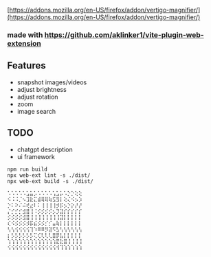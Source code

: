 [https://addons.mozilla.org/en-US/firefox/addon/vertigo-magnifier/](https://addons.mozilla.org/en-US/firefox/addon/vertigo-magnifier/)

### made with https://github.com/aklinker1/vite-plugin-web-extension

## Features
* snapshot images/videos
* adjust brightness
* adjust rotation
* zoom
* image search

## TODO
* chatgpt description
* ui framework

```
npm run build
npx web-ext lint -s ./dist/
npx web-ext build -s ./dist/
```

```
⠡⠡⠡⠡⠡⣡⣥⡡⠡⠡⠡⠡⢡⣡⡥⠡⡑⡑⢕⢕
⠪⠨⠨⡈⠢⣹⣗⣍⣾⢿⢿⢷⣫⣻⡇⢕⢌⠪⡢⡱
⡑⠅⠕⠌⠬⢞⣔⠇⠅⢸⢸⢸⢸⡺⡯⡢⡑⡕⡜⡜
⡌⡊⡊⡊⣺⣿⢸⠨⡪⡪⡪⡪⡢⡹⣽⡎⡎⡎⡎⡎
⡪⡪⡪⡪⣺⣿⢸⢸⢸⢸⢸⢸⢸⢸⣽⡇⡇⡇⡇⡇
⢎⠪⡪⡪⡪⡺⡯⣮⡪⡪⡊⡊⣤⢷⡇⡇⡇⡇⡇⡇
⢣⢣⢪⢪⢪⢪⢹⠱⠿⠿⡻⣽⠫⣣⢣⢣⢣⢣⢣⢣
⡆⡣⡣⡣⡣⡣⡣⢍⢎⢇⢇⢇⣿⡿⣧⡇⡇⡇⡇⡇
⢱⢱⢱⢱⢱⢱⢱⢱⢱⢱⢱⢱⢱⣟⣗⣿⢸⢸⢸⢸
⢪⢪⢪⢪⢪⢪⢪⢪⢪⢪⢪⢪⢪⢺⢹⢱⢱⢱⢱⢱
```
